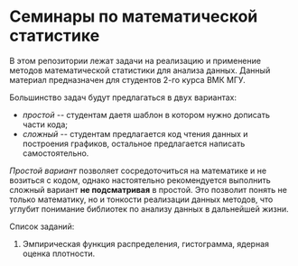 # Семинары по математической статистике

В этом репозитории лежат задачи на реализацию и применение методов математической статистики для анализа данных. Данный материал предназначен для студентов 2-го курса ВМК МГУ.

Большинство задач будут предлагаться в двух вариантах:

* _простой_ -- студентам даетя шаблон в котором нужно дописать части кода;
* _сложный_ -- студентам предлагается код чтения данных и построения графиков, остальное предлагается написать самостоятельно.

_Простой вариант_ позволяет сосредоточиться на математике и не возиться с кодом, однако настоятельно рекомендуется выполнить сложный вариант __не подсматривая__ в простой. Это позволит понять не только математику, но и тонкости реализации данных методов, что углубит понимание библиотек по анализу данных в дальнейшей жизни.

Список заданий:

1. Эмпирическая функция распределения, гистограмма, ядерная оценка плотности.